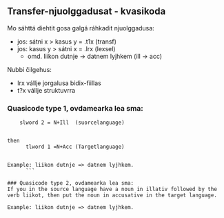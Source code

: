 ## Transfer-njuolggadusat - kvasikoda

Mo sáhttá diehtit gosa galgá ráhkadit njuolggadusa:
* jos: sátni x > kasus y = .t1x (transf)
* jos: kasus y > sátni x = .lrx (lexsel)
    - omd. liikon dutnje -> datnem lyjhkem (ill -> acc)

Nubbi čilgehus:
* lrx vállje jorgalusa bidix-fiillas
* t?x vállje struktuvrra

### Quasicode type 1, ovdamearka lea sma:
```if 	slword 1 = liikot  (suorcelanguage)
   	slword 2 = N+Ill  (suorcelanguage)


then
      tlword 1 =N+Acc (Targetlanguage)


Example: liikon dutnje => datnem lyjhkem.
      ```

### Quasicode type 2, ovdamearka lea sma:
If you in the source language have a noun in illativ followed by the verb liikot, then put the noun in accusative in the target language.

Example: liikon dutnje => datnem lyjhkem.
